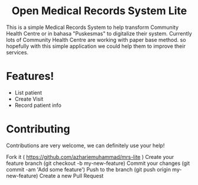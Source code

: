 <h1 align="center">
    Open Medical Records System Lite
</h1>

This is a simple Medical Records System to help transform Community Health
Centre or in bahasa "Puskesmas" to digitalize their system. Currently lots of
Community Health Centre are working with paper base method. so hopefully with
this simple application we could help them to improve their services.

# Features!

-   List patient
-   Create Visit
-   Record patient info

# Contributing

Contributions are very welcome, we can definitely use your help!

Fork it ( https://github.com/azhariemuhammad/mrs-lite ) Create your feature
branch (git checkout -b my-new-feature) Commit your changes (git commit -am 'Add
some feature') Push to the branch (git push origin my-new-feature) Create a new
Pull Request
